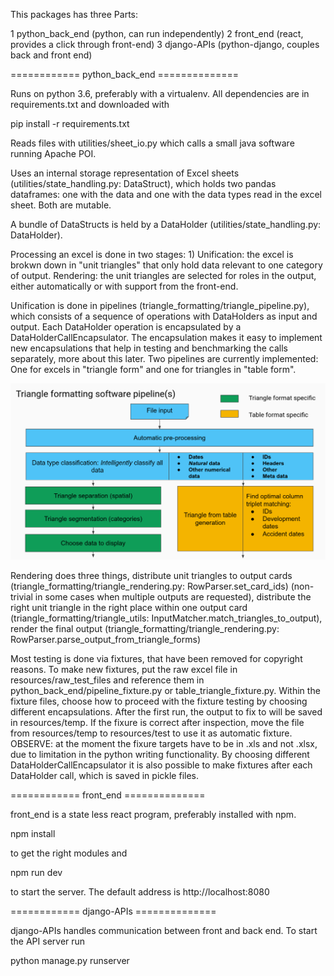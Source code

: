 This packages has three Parts:

1 python_back_end (python, can run independently)
2 front_end (react, provides a click through front-end)
3 django-APIs (python-django, couples back and front end)

============ python_back_end ==============

Runs on python 3.6, preferably with a virtualenv. All dependencies are in requirements.txt and downloaded with 

pip install -r requirements.txt

Reads files with utilities/sheet_io.py which calls a small java software running Apache POI.

Uses an internal storage representation of Excel sheets (utilities/state_handling.py: DataStruct), which holds two pandas dataframes: one with the data and one with the data types read in the excel sheet. Both are mutable.

A bundle of DataStructs is held by a DataHolder (utilities/state_handling.py: DataHolder).

Processing an excel is done in two stages: 1) Unification: the excel is brokwn down in "unit triangles" that only hold data relevant to one category of output. Rendering: the unit triangles are selected for roles in the output, either automatically or with support from the front-end.

Unification is done in pipelines (triangle_formatting/triangle_pipeline.py), which consists of a sequence of operations with DataHolders as input and output. Each DataHolder operation is encapsulated by a DataHolderCallEncapsulator. The encapsulation makes it easy to implement new encapsulations that help in testing and benchmarking the calls separately, more about this later. Two pipelines are currently implemented: One for excels in "triangle form" and one for triangles in "table form".

![alt text](Pipeline_schematic.png)

Rendering does three things, distribute unit triangles to output cards (triangle_formatting/triangle_rendering.py: RowParser.set_card_ids) (non-trivial in some cases when multiple outputs are requested), distribute the right unit triangle in the right place within one output card (triangle_formatting/triangle_utils: InputMatcher.match_triangles_to_output), render the final output (triangle_formatting/triangle_rendering.py: RowParser.parse_output_from_triangle_forms)

Most testing is done via fixtures, that have been removed for copyright reasons. To make new fixtures, put the raw excel file in resources/raw_test_files and reference them in python_back_end/pipeline_fixture.py or table_triangle_fixture.py. Within the fixture files, choose how to proceed with the fixture testing by choosing different encapsulations. After the first run, the output to fix to will be saved in resources/temp. If the fixure is correct after inspection, move the file from resources/temp to resources/test to use it as automatic fixture. OBSERVE: at the moment the fixure targets have to be in .xls and not .xlsx, due to limitation in the python writing functionality. By choosing different DataHolderCallEncapsulator it is also possible to make fixtures after each DataHolder call, which is saved in pickle files. 


============ front_end ==============

front_end is a state less react program, preferably installed with npm.

npm install 

to get the right modules and

npm run dev

to start the server. The default address is http://localhost:8080


============ django-APIs ==============

django-APIs handles communication between front and back end. To start the API server run

python manage.py runserver


